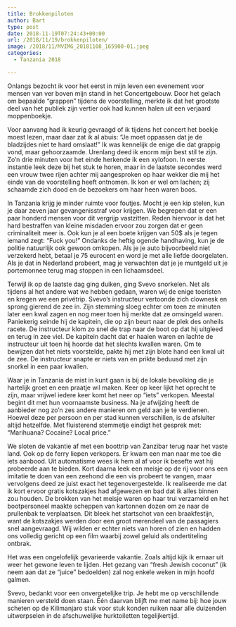 ```yaml
---
title: Brokkenpiloten
author: Bart
type: post
date: 2018-11-19T07:24:43+00:00
url: /2018/11/19/brokkenpiloten/
image: /2018/11/MVIMG_20181108_165900-01.jpeg
categories:
  - Tanzania 2018

---
```

Onlangs bezocht ik voor het eerst in mijn leven een evenement voor mensen van ver boven mijn stand in het Concertgebouw. Door het gelach om bepaalde &#8220;grappen&#8221; tijdens de voorstelling, merkte ik dat het grootste deel van het publiek zijn vertier ook had kunnen halen uit een verjaard moppenboekje.

Voor aanvang had ik keurig gevraagd of ik tijdens het concert het boekje moest lezen, maar daar zat ik al abuis: &#8220;Je moet oppassen dat je de bladzijdes niet te hard omslaat!&#8221; Ik was kennelijk de enige die dat grappig vond, maar gehoorzaamde. Urenlang deed ik enorm mijn best stil te zijn. Zo&#8217;n drie minuten voor het einde herkende ik een xylofoon. In eerste instantie leek deze bij het stuk te horen, maar in de laatste secondes werd een vrouw twee rijen achter mij aangesproken op haar wekker die mij het einde van de voorstelling heeft ontnomen. Ik kon er wel om lachen; zij schaamde zich dood en de bezoekers om haar heen waren boos.

In Tanzania krijg je minder ruimte voor foutjes. Mocht je een kip stelen, kun je daar zeven jaar gevangenisstraf voor krijgen. We begrepen dat er een paar honderd mensen voor dit vergrijp vastzitten. Reden hiervoor is dat het hard bestraffen van kleine misdaden ervoor zou zorgen dat er geen criminaliteit meer is. Ook kun je al een boete krijgen van 50$ als je tegen iemand zegt: &#8220;Fuck you!&#8221; Ondanks de heftig ogende handhaving, kun je de politie natuurlijk ook gewoon omkopen. Als je je auto bijvoorbeeld niet verzekerd hebt, betaal je 75 eurocent en word je met alle liefde doorgelaten. Als je dat in Nederland probeert, mag je verwachten dat je je muntgeld uit je portemonnee terug mag stoppen in een lichaamsdeel.

Terwijl ik op de laatste dag ging duiken, ging Svevo snorkelen. Net als tijdens al het andere wat we hebben gedaan, waren wij de enige toeristen en kregen we een privétrip. Svevo&#8217;s instructeur vertoonde zich clownesk en sprong gierend de zee in. Zijn stemming sloeg echter om toen ze minuten later een kwal zagen en nog meer toen hij merkte dat ze omsingeld waren. Paniekerig seinde hij de kapitein, die op zijn beurt naar de plek des onheils racete. De instructeur klom zo snel de trap naar de boot op dat hij uitgleed en terug in zee viel. De kapitein dacht dat er haaien waren en lachte de instructeur uit toen hij hoorde dat het slechts kwallen waren. Om te bewijzen dat het niets voorstelde, pakte hij met zijn blote hand een kwal uit de zee. De instructeur snapte er niets van en prikte beduusd met zijn snorkel in een paar kwallen.

Waar je in Tanzania de mist in kunt gaan is bij de lokale bevolking die je hartelijk groet en een praatje wil maken. Keer op keer lijkt het oprecht te zijn, maar vrijwel iedere keer komt het neer op &#8220;iets&#8221; verkopen. Meestal begint dit met hun voornaamste business. Na je afwijzing heeft de aanbieder nog zo&#8217;n zes andere manieren om geld aan je te verdienen. Hoewel deze per persoon en per stad kunnen verschillen, is de afsluiter altijd hetzelfde. Met fluisterend stemmetje eindigt het gesprek met: &#8220;Marihuana? Cocaine? Local price.&#8221;

We sloten de vakantie af met een boottrip van Zanzibar terug naar het vaste land. Ook op de ferry liepen verkopers. Er kwam een man naar me toe die iets aanbood. Uit automatisme wees ik hem al af voor ik besefte wat hij probeerde aan te bieden. Kort daarna leek een meisje op de rij voor ons een imitatie te doen van een zeehond die een vis probeert te vangen, maar vervolgens deed ze juist exact het tegenovergestelde. Ik realiseerde me dat ik kort ervoor gratis kotszakjes had afgewezen en bad dat ik alles binnen zou houden. De brokken van het meisje waren op haar trui verzameld en het bootpersoneel maakte scheppen van kartonnen dozen om ze naar de prullenbak te verplaatsen. Dit bleek het startschot van een braakfestijn, want de kotszakjes werden door een groot merendeel van de passagiers snel aangevraagd. Wij wilden er echter niets van horen of zien en hadden ons volledig gericht op een film waarbij zowel geluid als ondertiteling ontbrak.

Het was een ongelofelijk gevarieerde vakantie. Zoals altijd kijk ik ernaar uit weer het gewone leven te lijden. Het gezang van &#8220;fresh Jewish coconut&#8221; (ik neem aan dat ze &#8220;juice&#8221; bedoelden) zal nog enkele weken in mijn hoofd galmen.

Svevo, bedankt voor een onvergetelijke trip. Je hebt me op verschillende manieren versteld doen staan. Één daarvan blijft me met name bij: hoe jouw scheten op de Kilimanjaro stuk voor stuk konden ruiken naar alle duizenden uitwerpselen in de afschuwelijke hurktoiletten tegelijkertijd.

